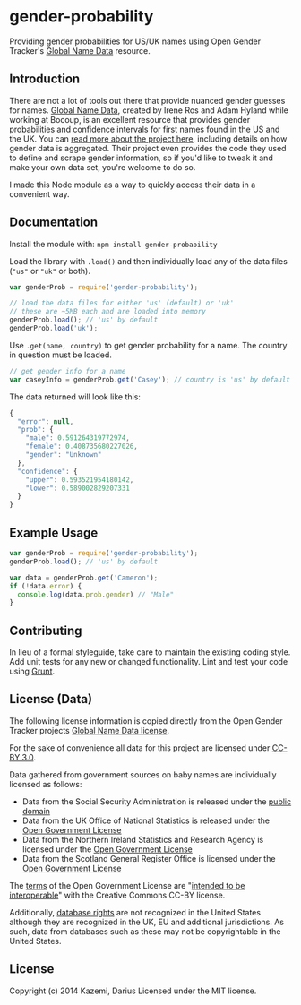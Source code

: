 # gender-probability

Providing gender probabilities for US/UK names using Open Gender Tracker's [Global Name Data](https://github.com/OpenGenderTracking/globalnamedata) resource.

## Introduction
There are not a lot of tools out there that provide nuanced gender guesses for names. [Global Name Data](https://github.com/OpenGenderTracking/globalnamedata), created by Irene Ros and Adam Hyland while working at Bocoup, is an excellent resource that provides gender probabilities and confidence intervals for first names found in the US and the UK. You can [read more about the project here](http://bocoup.com/weblog/global-name-data/), including details on how gender data is aggregated. Their project even provides the code they used to define and scrape gender information, so if you'd like to tweak it and make your own data set, you're welcome to do so.

I made this Node module as a way to quickly access their data in a convenient way.

## Documentation
Install the module with: `npm install gender-probability`

Load the library with `.load()` and then individually load any of the data files (`"us"` or `"uk"` or both).

```javascript
var genderProb = require('gender-probability');

// load the data files for either 'us' (default) or 'uk'
// these are ~5MB each and are loaded into memory
genderProb.load(); // 'us' by default
genderProb.load('uk');
```

Use `.get(name, country)` to get gender probability for a name. The country in question must be loaded.

```javascript
// get gender info for a name
var caseyInfo = genderProb.get('Casey'); // country is 'us' by default
```

The data returned will look like this:

```javascript
{
  "error": null,
  "prob": {
    "male": 0.591264319772974,
    "female": 0.408735680227026,
    "gender": "Unknown"
  },
  "confidence": {
    "upper": 0.593521954180142,
    "lower": 0.589002829207331
  }
}
```

## Example Usage

```javascript
var genderProb = require('gender-probability');
genderProb.load(); // 'us' by default

var data = genderProb.get('Cameron');
if (!data.error) {
  console.log(data.prob.gender) // "Male"
}
```

## Contributing
In lieu of a formal styleguide, take care to maintain the existing coding style. Add unit tests for any new or changed functionality. Lint and test your code using [Grunt](http://gruntjs.com/).

## License (Data)

The following license information is copied directly from the Open Gender Tracker projects [Global Name Data license](https://github.com/OpenGenderTracking/globalnamedata/blob/master/LICENSE.md).

For the sake of convenience all data for this project are licensed under [CC-BY 3.0](http://creativecommons.org/licenses/by/3.0/).

Data gathered from government sources on baby names are individually licensed as follows:

* Data from the Social Security Administration is released under the [public domain](http://www.ssa.gov/policy/accessibility.html)
* Data from the UK Office of National Statistics is released under the [Open Government License](http://www.ons.gov.uk/ons/site-information/information/creative-commons-license/index.html)
* Data from the Northern Ireland Statistics and Research Agency is licensed under the [Open Government License](http://www.nisra.gov.uk/home/crowncopyright.asp.htm)
* Data from the Scotland General Register Office is licensed under the [Open Government License](http://www.gro-scotland.gov.uk/census/censushm/scotcen2/scotcen21/scotcen26.html)

The [terms](http://www.nationalarchives.gov.uk/doc/open-government-licence/) of the Open Government License are "[intended to be interoperable](http://wiki.creativecommons.org/Government_use_of_Creative_Commons#United_Kingdom)" with the Creative Commons CC-BY license.

Additionally, [database rights](http://en.wikipedia.org/wiki/Database_right) are not recognized in the United States although they are recognized in the UK, EU and additional jurisdictions. As such, data from databases such as these may not be copyrightable in the United States.

## License
Copyright (c) 2014 Kazemi, Darius
Licensed under the MIT license.
